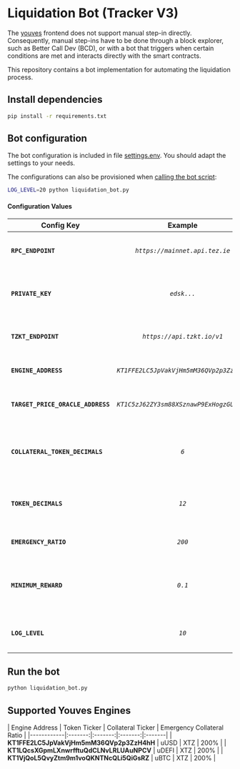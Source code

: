 # Liquidation Bot (Tracker V3)

The [youves](https://youves.com) frontend does not support manual step-in directly. Consequently, manual step-ins have to be done through a block explorer, such as Better Call Dev (BCD), or with a bot that triggers when certain conditions are met and interacts directly with the smart contracts.

This repository contains a bot implementation for automating the liquidation process.

## Install dependencies

```sh
pip install -r requirements.txt
```

## Bot configuration

The bot configuration is included in file [settings.env](./settings.env). You should adapt the settings to your needs.

The configurations can also be provisioned when [calling the bot script](#run-the-bot):

```sh
LOG_LEVEL=20 python liquidation_bot.py
```

#### **Configuration Values**

| Config Key | Example | Description |
|------------|:-------:|:------------|
| **`RPC_ENDPOINT`** | *`https://mainnet.api.tez.ie`* | RPC endpoint to be used by the bot. |
| **`PRIVATE_KEY`** | *`edsk...`*                      | Private key to be used to sign the liquidation operations. |
| **`TZKT_ENDPOINT`** | *`https://api.tzkt.io/v1`* | TZKT API endpoint to be used by the bot. |
| **`ENGINE_ADDRESS`** | *`KT1FFE2LC5JpVakVjHm5mM36QVp2p3ZzH4hH`* | Address of the engine contract. |
| **`TARGET_PRICE_ORACLE_ADDRESS`** | *`KT1C5zJ62ZY3sm88XSznawP9ExHogzGUuqDr`* | Address of the price oracle contract. |
| **`COLLATERAL_TOKEN_DECIMALS`** | *`6`* | Position of the decimal point in collateral token balances. |
| **`TOKEN_DECIMALS`** | *`12`* | Position of the decimal point in token balances. |
| **`EMERGENCY_RATIO`** | *`200`* | [Emergency collateral ratio](https://docs.youves.com/syntheticAssets/stableTokens/collateralManagement/Collateral-Management-Details). |
| **`MINIMUM_REWARD`** | *`0.1`* | Minimum expected reward from liquidations (in ꜩ). |
| **`LOG_LEVEL`** | *`10`*                      | ERROR = 40, INFO = 20, DEBUG = 10 |

## Run the bot

```sh
python liquidation_bot.py
```

## Supported Youves Engines

| Engine Address | Token Ticker | Collateral Ticker | Emergency Collateral Ratio |
|------------|:-------:|:-------:|:-------:|:-------|
| **KT1FFE2LC5JpVakVjHm5mM36QVp2p3ZzH4hH** | uUSD | XTZ | 200% |
| **KT1LQcsXGpmLXnwrfftuQdCLNvLRLUAuNPCV** | uDEFI | XTZ | 200% |
| **KT1VjQoL5QvyZtm9m1voQKNTNcQLi5QiGsRZ** | uBTC | XTZ | 200% |
